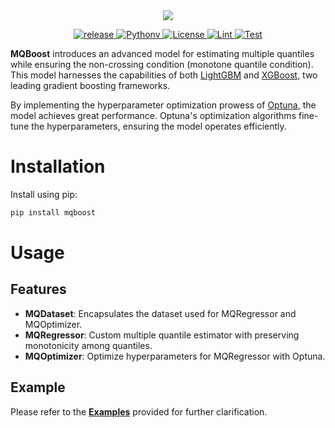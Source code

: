 <div style="text-align: center;">
  <img src="https://capsule-render.vercel.app/api?type=transparent&fontColor=0047AB&text=MQBoost&height=120&fontSize=90">
</div>
<p align="center">
  <a href="https://github.com/RektPunk/MQBoost/releases/latest">
    <img alt="release" src="https://img.shields.io/github/v/release/RektPunk/mqboost.svg">
  </a>
  <a href="https://pypi.org/project/MQBoost">
    <img alt="Pythonv" src="https://img.shields.io/pypi/pyversions/MQBoost.svg?logo=python&logoColor=white">
  </a>
  <a href="https://github.com/RektPunk/MQBoost/blob/main/LICENSE">
    <img alt="License" src="https://img.shields.io/github/license/RektPunk/MQboost.svg">
  </a>
  <a href="https://github.com/RektPunk/MQBoost/actions/workflows/lint.yaml">
    <img alt="Lint" src="https://github.com/RektPunk/MQBoost/actions/workflows/lint.yaml/badge.svg?branch=main">
  </a>
  <a href="https://github.com/RektPunk/MQBoost/actions/workflows/test.yaml">
    <img alt="Test" src="https://github.com/RektPunk/MQBoost/actions/workflows/test.yaml/badge.svg?branch=main">
  </a>
</p>


<!--   <a href="LICENSE">
    <img alt="license" src="https://img.shields.io/badge/license-MIT-indigo.sv">
  </a> -->
</p>

**MQBoost** introduces an advanced model for estimating multiple quantiles while ensuring the non-crossing condition (monotone quantile condition). This model harnesses the capabilities of both [LightGBM](https://github.com/microsoft/LightGBM) and [XGBoost](https://github.com/dmlc/xgboost), two leading gradient boosting frameworks.

By implementing the hyperparameter optimization prowess of [Optuna](https://github.com/optuna/optuna), the model achieves great performance. Optuna's optimization algorithms fine-tune the hyperparameters, ensuring the model operates efficiently.

# Installation
Install using pip:
```bash
pip install mqboost
```

# Usage
## Features
- **MQDataset**: Encapsulates the dataset used for MQRegressor and MQOptimizer.
- **MQRegressor**: Custom multiple quantile estimator with preserving monotonicity among quantiles.
- **MQOptimizer**: Optimize hyperparameters for MQRegressor with Optuna.


## Example
Please refer to the [**Examples**](https://github.com/RektPunk/MQBoost/tree/main/examples) provided for further clarification.
